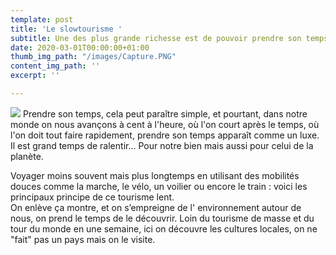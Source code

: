 ```yaml
---
template: post
title: 'Le slowtourisme '
subtitle: Une des plus grande richesse est de pouvoir prendre son temps....
date: 2020-03-01T00:00:00+01:00
thumb_img_path: "/images/Capture.PNG"
content_img_path: ''
excerpt: ''

---
```

![](/images/Capture.PNG) Prendre son temps, cela peut paraître simple, et pourtant, dans notre monde on nous avançons à cent à l'heure, où l'on court après le temps, où l'on doit tout faire rapidement, prendre son temps apparaît comme un luxe. Il est grand temps de ralentir... Pour notre bien mais aussi pour celui de la planète. 

Voyager moins souvent mais plus longtemps en utilisant des mobilités douces comme la marche, le vélo, un voilier ou encore le train : voici les principaux principe de ce tourisme lent.  
On enlève ça montre, et on s’empreigne de l' environnement autour de nous, on prend le temps de le découvrir. Loin du tourisme de masse et du tour du monde en une semaine, ici on découvre les cultures locales, on ne "fait" pas un pays mais on le visite.